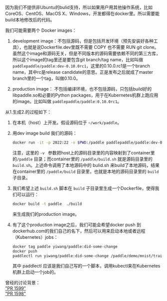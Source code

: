 因为我们不提供非Ubuntu的bulid支持，所以如果用户用其他操作系统，比如CoreOS、CentOS、MacOS X、Windows，开发都得在docker里。所以需要能build本地修改后的代码。

我们可能需要两个 Docker images：

1. development image：不包括源码，但是包括开发环境（预先安装好各种工具），也就是说Dockerfile.dev里既不需要  COPY 也不需要 RUN git clone。虽然这个image和源码无关，但是不同版本的源码需要依赖不同的第三方库，所以这个image的tag里还是要包含git branch/tag name，比如叫做 `paddlepaddle/paddle:dev-0.10.0rc1`，这里的0.10.0.rc1是一个branch name，其中rc是release candidate的意思。正是发布之后就成了master branch里的一个tag，叫做0.10.0。

1. production image： 不包括编译环境，也不包括源码，只包括build好的libpaddle.so和必要的Python packages，用于在Kubernetes机群上跑应用的image。比如叫做 `paddlepaddle/paddle:0.10.0rc1`。

从1.生成2.的过程如下：

1. 在本机（host）上开发。假设源码位于 `~/work/paddle`。

1. 用dev image build 我们的源码：
   ```bash
   docker run -it -p 2022:22 -v $PWD:/paddle paddlepaddle/paddle:dev-0.10.0rc1  /paddle/build.sh
   ```  
   注意，这里的 `-v ` 参数把host上的源码目录里的内容映射到了container里的`/paddle` 目录；而container里的 `/paddle/build.sh` 就是源码目录里的 `build.sh`。上述命令调用了本地源码中的 bulid.sh 来build了本地源码，结果在container里的 `/paddle/build` 目录里，也就是本地的源码目录里的 `build` 子目录。

1. 我们希望上述 `build.sh` 脚本在 `build` 子目录里生成一个Dockerfile，使得我们可以运行：
   ```bash
   docker build -t paddle  ./build
   ```
   来生成我们的production image。
   
1. 有了这个production image之后，我们可能会希望docker push 到dockerhub.com的我们自己的名下，然后可以用来启动本地或者远程（Kubernetes）jobs：

   ```bash
   docker tag paddle yiwang/paddle:did-some-change
   docker push
   paddlectl run yiwang/paddle:did-some-change /paddle/demo/mnist/train.py
   ```

   其中 paddlectl 应该是我们自己写的一个脚本，调用kubectl来在Kubernetes机群上启动一个job的。




曾经的讨论背景：   
["PR 1599"](https://github.com/PaddlePaddle/Paddle/pull/1599)  
["PR 1598"](https://github.com/PaddlePaddle/Paddle/pull/1598)
	

